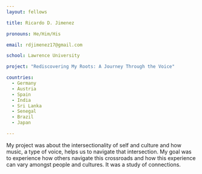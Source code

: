 ```yaml
---
layout: fellows

title: Ricardo D. Jimenez

pronouns: He/Him/His

email: rdjimenez17@gmail.com

school: Lawrence University

project: "Rediscovering My Roots: A Journey Through the Voice"

countries:
  - Germany
  - Austria
  - Spain
  - India
  - Sri Lanka
  - Senegal
  - Brazil
  - Japan

---
```


My project was about the intersectionality of self and culture and how music, a type of voice, helps us to navigate that intersection. My goal was to experience how others navigate this crossroads and how this experience can vary amongst people and cultures. It was a study of connections.
